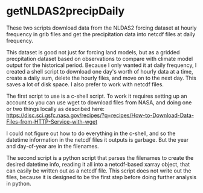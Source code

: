 # getNLDAS2precipDaily

These two scripts download data from the NLDAS2 forcing dataset at hourly frequency in grib files and get the precipitation data into netcdf files at daily frequency. 

This dataset is good not just for forcing land models, but as a gridded precpitation dataset based on observations to compare with climate model output for the historical period. Because I only wanted it at daily frequency, I created a shell script to download one day's worth of hourly data at a time, create a daily sum, delete the hourly files, and move on to the next day. This saves a lot of disk space. I also prefer to work with netcdf files.

The first script to use is a c-shell script. To work it requires setting up an account so you can use wget to download files from NASA, and doing one or two things locally as described here: https://disc.sci.gsfc.nasa.gov/recipes/?q=recipes/How-to-Download-Data-Files-from-HTTP-Service-with-wget

I could not figure out how to do everything in the c-shell, and so the datetime information in the netcdf files it outputs is garbage. But the year and day-of-year are in the filenames.

The second script is a python script that parses the filenames to create the desired datetime info, reading it all into a netcdf-based xarray object, that can easily be written out as a netcdf file. This script does not write out the files, because it is designed to be the first step before doing further analysis in python. 
